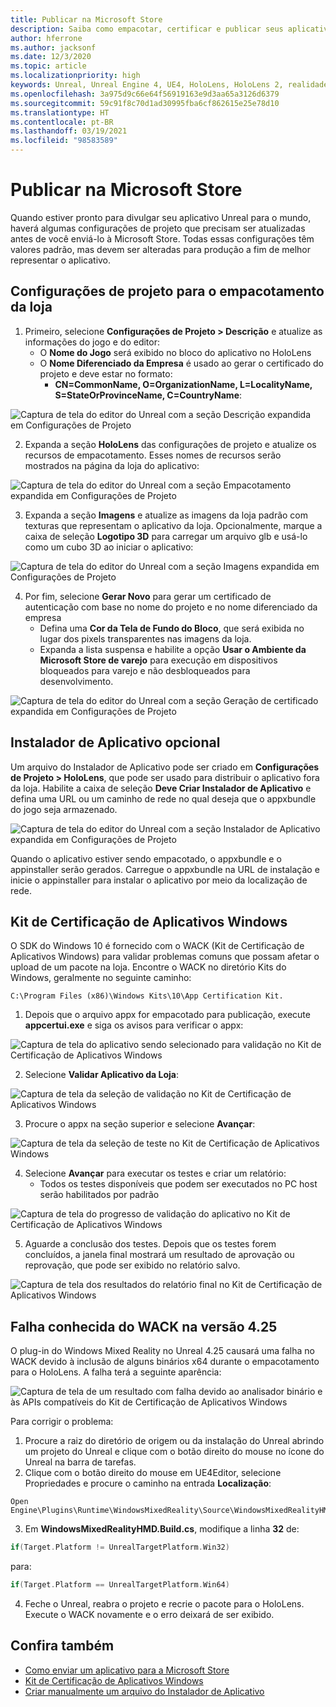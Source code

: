 ```yaml
---
title: Publicar na Microsoft Store
description: Saiba como empacotar, certificar e publicar seus aplicativos de Realidade Misturada do Unreal na Microsoft Store.
author: hferrone
ms.author: jacksonf
ms.date: 12/3/2020
ms.topic: article
ms.localizationpriority: high
keywords: Unreal, Unreal Engine 4, UE4, HoloLens, HoloLens 2, realidade misturada, desenvolvimento, documentação, guias, recursos, headset de realidade misturada, headset do windows mixed reality, headset de realidade virtual, publicação, distribuição, Microsoft Store
ms.openlocfilehash: 3a975d9c66e64f56919163e9d3aa65a3126d6379
ms.sourcegitcommit: 59c91f8c70d1ad30995fba6cf862615e25e78d10
ms.translationtype: HT
ms.contentlocale: pt-BR
ms.lasthandoff: 03/19/2021
ms.locfileid: "98583589"
---
```

# <a name="publishing-to-the-microsoft-store"></a>Publicar na Microsoft Store

Quando estiver pronto para divulgar seu aplicativo Unreal para o mundo, haverá algumas configurações de projeto que precisam ser atualizadas antes de você enviá-lo à Microsoft Store. Todas essas configurações têm valores padrão, mas devem ser alteradas para produção a fim de melhor representar o aplicativo.

## <a name="project-settings-for-the-store-packaging"></a>Configurações de projeto para o empacotamento da loja

1. Primeiro, selecione **Configurações de Projeto > Descrição** e atualize as informações do jogo e do editor: 
    * O **Nome do Jogo** será exibido no bloco do aplicativo no HoloLens
    * O **Nome Diferenciado da Empresa** é usado ao gerar o certificado do projeto e deve estar no formato: 
        * **CN=CommonName, O=OrganizationName, L=LocalityName, S=StateOrProvinceName, C=CountryName**:

![Captura de tela do editor do Unreal com a seção Descrição expandida em Configurações de Projeto](images/unreal-publishing-img-01.png)

2. Expanda a seção **HoloLens** das configurações de projeto e atualize os recursos de empacotamento.  Esses nomes de recursos serão mostrados na página da loja do aplicativo:

![Captura de tela do editor do Unreal com a seção Empacotamento expandida em Configurações de Projeto](images/unreal-publishing-img-02.png)

3. Expanda a seção **Imagens** e atualize as imagens da loja padrão com texturas que representam o aplicativo da loja.  Opcionalmente, marque a caixa de seleção **Logotipo 3D** para carregar um arquivo glb e usá-lo como um cubo 3D ao iniciar o aplicativo:

![Captura de tela do editor do Unreal com a seção Imagens expandida em Configurações de Projeto](images/unreal-publishing-img-03.png)

4. Por fim, selecione **Gerar Novo** para gerar um certificado de autenticação com base no nome do projeto e no nome diferenciado da empresa  
    * Defina uma **Cor da Tela de Fundo do Bloco**, que será exibida no lugar dos pixels transparentes nas imagens da loja.
    * Expanda a lista suspensa e habilite a opção **Usar o Ambiente da Microsoft Store de varejo** para execução em dispositivos bloqueados para varejo e não desbloqueados para desenvolvimento.

![Captura de tela do editor do Unreal com a seção Geração de certificado expandida em Configurações de Projeto](images/unreal-publishing-img-04.png)

## <a name="optional-app-installer"></a>Instalador de Aplicativo opcional

Um arquivo do Instalador de Aplicativo pode ser criado em **Configurações de Projeto > HoloLens**, que pode ser usado para distribuir o aplicativo fora da loja.  Habilite a caixa de seleção **Deve Criar Instalador de Aplicativo** e defina uma URL ou um caminho de rede no qual deseja que o appxbundle do jogo seja armazenado.  

![Captura de tela do editor do Unreal com a seção Instalador de Aplicativo expandida em Configurações de Projeto](images/unreal-publishing-img-05.png)

Quando o aplicativo estiver sendo empacotado, o appxbundle e o appinstaller serão gerados.  Carregue o appxbundle na URL de instalação e inicie o appinstaller para instalar o aplicativo por meio da localização de rede.

## <a name="windows-app-certification-kit"></a>Kit de Certificação de Aplicativos Windows

O SDK do Windows 10 é fornecido com o WACK (Kit de Certificação de Aplicativos Windows) para validar problemas comuns que possam afetar o upload de um pacote na loja.  Encontre o WACK no diretório Kits do Windows, geralmente no seguinte caminho: 

```
C:\Program Files (x86)\Windows Kits\10\App Certification Kit.
```

1. Depois que o arquivo appx for empacotado para publicação, execute **appcertui.exe** e siga os avisos para verificar o appx:

![Captura de tela do aplicativo sendo selecionado para validação no Kit de Certificação de Aplicativos Windows](images/unreal-publishing-img-06.png)

2. Selecione **Validar Aplicativo da Loja**:

![Captura de tela da seleção de validação no Kit de Certificação de Aplicativos Windows](images/unreal-publishing-img-07.png)

3. Procure o appx na seção superior e selecione **Avançar**:

![Captura de tela da seleção de teste no Kit de Certificação de Aplicativos Windows](images/unreal-publishing-img-08.png)

4. Selecione **Avançar** para executar os testes e criar um relatório:
    * Todos os testes disponíveis que podem ser executados no PC host serão habilitados por padrão

![Captura de tela do progresso de validação do aplicativo no Kit de Certificação de Aplicativos Windows](images/unreal-publishing-img-09.png)

5. Aguarde a conclusão dos testes. Depois que os testes forem concluídos, a janela final mostrará um resultado de aprovação ou reprovação, que pode ser exibido no relatório salvo.

![Captura de tela dos resultados do relatório final no Kit de Certificação de Aplicativos Windows](images/unreal-publishing-img-10.png)

## <a name="known-wack-failure-with-425"></a>Falha conhecida do WACK na versão 4.25

O plug-in do Windows Mixed Reality no Unreal 4.25 causará uma falha no WACK devido à inclusão de alguns binários x64 durante o empacotamento para o HoloLens. A falha terá a seguinte aparência:

![Captura de tela de um resultado com falha devido ao analisador binário e às APIs compatíveis do Kit de Certificação de Aplicativos Windows](images/unreal-publishing-img-11.png)

Para corrigir o problema:
1. Procure a raiz do diretório de origem ou da instalação do Unreal abrindo um projeto do Unreal e clique com o botão direito do mouse no ícone do Unreal na barra de tarefas.
2. Clique com o botão direito do mouse em UE4Editor, selecione Propriedades e procure o caminho na entrada **Localização**:

```
Open Engine\Plugins\Runtime\WindowsMixedReality\Source\WindowsMixedRealityHMD\WindowsMixedRealityHMD.Build.cs.
```

3. Em **WindowsMixedRealityHMD.Build.cs**, modifique a linha **32** de:

```cpp
if(Target.Platform != UnrealTargetPlatform.Win32)
```

para:

```cpp
if(Target.Platform == UnrealTargetPlatform.Win64)

```

4. Feche o Unreal, reabra o projeto e recrie o pacote para o HoloLens.  Execute o WACK novamente e o erro deixará de ser exibido. 

## <a name="see-also"></a>Confira também

* [Como enviar um aplicativo para a Microsoft Store](../../distribute/submitting-an-app-to-the-microsoft-store.md)
* [Kit de Certificação de Aplicativos Windows](https://developer.microsoft.com/windows/downloads/app-certification-kit)
* [Criar manualmente um arquivo do Instalador de Aplicativo](/windows/msix/app-installer/how-to-create-appinstaller-file)